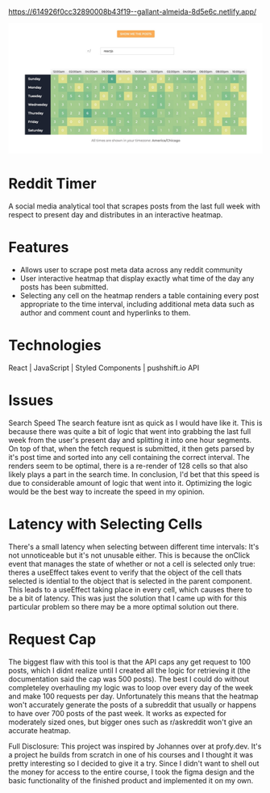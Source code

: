 https://614926f0cc32890008b43f19--gallant-almeida-8d5e6c.netlify.app/

![Alt text](./resources/snapshot.jpg)

# Reddit Timer
A social media analytical tool that scrapes posts from the last full week with respect to present day and distributes in an interactive heatmap.

# Features

- Allows user to scrape post meta data across any reddit community
- User interactive heatmap that display exactly what time of the day any posts has been submitted.
- Selecting any cell on the heatmap renders a table containing every post appropriate to the time interval, including additional meta data such as author and comment count and hyperlinks to them.

# Technologies
React | JavaScript | Styled Components | pushshift.io API

# Issues
Search Speed
The search feature isnt as quick as I would have like it. This is because there was quite a bit of logic that went into grabbing the last full week from the user's present day and splitting it into one hour segments. On top of that, when the fetch request is submitted, it then gets parsed by it's post time and sorted into any cell containing the correct interval. The renders seem to be optimal, there is a re-render of 128 cells so that also likely plays a part in the search time. In conclusion, I'd bet that this speed is due to considerable amount of logic that went into it. Optimizing the logic would be the best way to increate the speed in my opinion.

# Latency with Selecting Cells
There's a small latency when selecting between different time intervals: It's not unnoticeable but it's not unusable either. This is because the onClick event that manages the state of whether or not a cell is selected only true: theres a useEffect takes event to verify that the object of the cell thats selected is idential to the object that is selected in the parent component. This leads to a useEffect taking place in every cell, which causes there to be a bit of latency. This was just the solution that I came up with for this particular problem so there may be a more optimal solution out there.

# Request Cap
The biggest flaw with this tool is that the API caps any get request to 100 posts, which I didnt realize until I created all the logic for retrieving it (the documentation said the cap was 500 posts). The best I could do without completeley overhauling my logic was to loop over every day of the week and make 100 requests per day. Unfortunately this means that the heatmap won't accurately generate the posts of a subreddit that usually or happens to have over 700 posts of the past week. It works as expected for moderately sized ones, but bigger ones such as r/askreddit won't give an accurate heatmap.

Full Disclosure: This project was inspired by Johannes over at profy.dev. It's a project he builds from scratch in one of his courses and I thought it was pretty interesting so I decided to give it a try. Since I didn't want to shell out the money for access to the entire course, I took the figma design and the basic functionality of the finished product and implemented it on my own.
